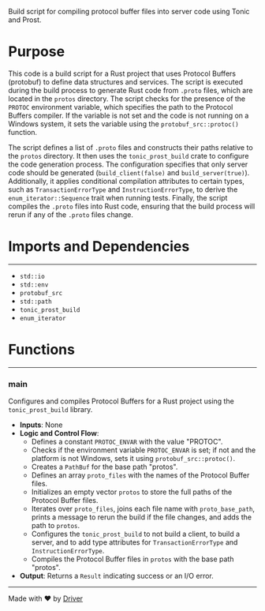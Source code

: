 <!--------------------------------------------------------------------------------->
<!-- IMPORTANT: This file is auto-generated by Driver (https://driver.ai). -------->
<!-- Manual edits may be overwritten on future commits. --------------------------->
<!--------------------------------------------------------------------------------->

Build script for compiling protocol buffer files into server code using Tonic and Prost.

# Purpose
This code is a build script for a Rust project that uses Protocol Buffers (protobuf) to define data structures and services. The script is executed during the build process to generate Rust code from `.proto` files, which are located in the `protos` directory. The script checks for the presence of the `PROTOC` environment variable, which specifies the path to the Protocol Buffers compiler. If the variable is not set and the code is not running on a Windows system, it sets the variable using the `protobuf_src::protoc()` function.

The script defines a list of `.proto` files and constructs their paths relative to the `protos` directory. It then uses the `tonic_prost_build` crate to configure the code generation process. The configuration specifies that only server code should be generated (`build_client(false)` and `build_server(true)`). Additionally, it applies conditional compilation attributes to certain types, such as `TransactionErrorType` and `InstructionErrorType`, to derive the `enum_iterator::Sequence` trait when running tests. Finally, the script compiles the `.proto` files into Rust code, ensuring that the build process will rerun if any of the `.proto` files change.
# Imports and Dependencies

---
- `std::io`
- `std::env`
- `protobuf_src`
- `std::path`
- `tonic_prost_build`
- `enum_iterator`


# Functions

---
### main
Configures and compiles Protocol Buffers for a Rust project using the `tonic_prost_build` library.
- **Inputs**: None
- **Logic and Control Flow**:
    - Defines a constant `PROTOC_ENVAR` with the value "PROTOC".
    - Checks if the environment variable `PROTOC_ENVAR` is set; if not and the platform is not Windows, sets it using `protobuf_src::protoc()`.
    - Creates a `PathBuf` for the base path "protos".
    - Defines an array `proto_files` with the names of the Protocol Buffer files.
    - Initializes an empty vector `protos` to store the full paths of the Protocol Buffer files.
    - Iterates over `proto_files`, joins each file name with `proto_base_path`, prints a message to rerun the build if the file changes, and adds the path to `protos`.
    - Configures the `tonic_prost_build` to not build a client, to build a server, and to add type attributes for `TransactionErrorType` and `InstructionErrorType`.
    - Compiles the Protocol Buffer files in `protos` with the base path "protos".
- **Output**: Returns a `Result` indicating success or an I/O error.



---
Made with ❤️ by [Driver](https://www.driver.ai/)